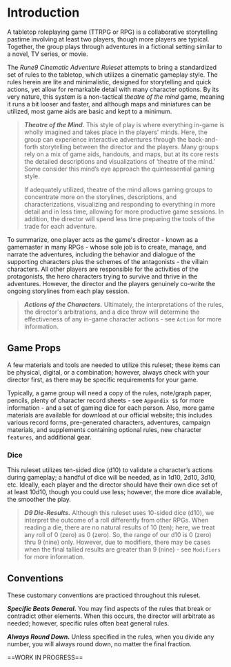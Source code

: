 # Introduction

A tabletop roleplaying game (TTRPG or RPG) is a collaborative storytelling pastime involving at least two players, though more players are typical. Together, the group plays through adventures in a fictional setting similar to a novel, TV series, or movie.

The *Rune9 Cinematic Adventure Ruleset* attempts to bring a standardized set of rules to the tabletop, which utilizes a cinematic gameplay style. The rules herein are lite and minimalistic, designed for storytelling and quick actions, yet allow for remarkable detail with many character options. By its very nature, this system is a non-tactical *theatre of the mind* game, meaning it runs a bit looser and faster, and although maps and miniatures can be utilized, most game aids are basic and kept to a minimum.

> ***Theatre of the Mind.*** This style of play is where everything in-game is wholly imagined and takes place in the players' minds. Here, the group can experience interactive adventures through the back-and-forth storytelling between the director and the players. Many groups rely on a mix of game aids, handouts, and maps, but at its core rests the detailed descriptions and visualizations of ‘theatre of the mind.’ Some consider this mind’s eye approach the quintessential gaming style.
>
> If adequately utilized, theatre of the mind allows gaming groups to concentrate more on the storylines, descriptions, and characterizations, visualizing and responding to everything in more detail and in less time, allowing for more productive game sessions. In addition, the director will spend less time preparing the tools of the trade for each adventure.

To summarize, one player acts as the game's director - known as a gamemaster in many RPGs - whose sole job is to create, manage, and narrate the adventures, including the behavior and dialogue of the supporting characters plus the schemes of the antagonists - the villain characters. All other players are responsible for the activities of the protagonists, the hero characters trying to survive and thrive in the adventures. However, the director and the players genuinely co-write the ongoing storylines from each play session.

> ***Actions of the Characters.*** Ultimately, the interpretations of the rules, the director's arbitrations, and a dice throw will determine the effectiveness of any in-game character actions - see `Action` for more information.

## Game Props

A few materials and tools are needed to utilize this ruleset; these items can be physical, digital, or a combination; however, always check with your director first, as there may be specific requirements for your game.

Typically, a game group will need a copy of the rules, note/graph paper, pencils, plenty of character record sheets - see `Appendix $$` for more information - and a set of gaming dice for each person. Also, more game materials are available for download at our official website; this includes various record forms, pre-generated characters, adventures, campaign materials, and supplements containing optional rules, new character `features`, and additional gear.

### Dice

This ruleset utilizes ten-sided dice (d10) to validate a character’s actions during gameplay; a handful of dice will be needed, as in 1d10, 2d10, 3d10, etc. Ideally, each player and the director should have their own dice set of at least 10d10, though you could use less; however, the more dice available, the smoother the play.

> ***D9 Die-Results.*** Although this ruleset uses 10-sided dice (d10), we interpret the outcome of a roll differently from other RPGs. When reading a die, there are no natural results of 10 (ten); here, we treat any roll of 0 (zero) as 0 (zero). So, the range of our d10 is 0 (zero) thru 9 (nine) only. However, due to modifiers, there may be cases when the final tallied results are greater than 9 (nine) - see `Modifiers` for more information.

## Conventions

These customary conventions are practiced throughout this ruleset.

***Specific Beats General.*** You may find aspects of the rules that break or contradict other elements. When this occurs, the director will arbitrate as needed; however, specific rules often beat general rules.

***Always Round Down.*** Unless specified in the rules, when you divide any number, you will always round down, no matter the final fraction.

<!--Add more Conventions as needed-->



==WORK IN PROGRESS==
